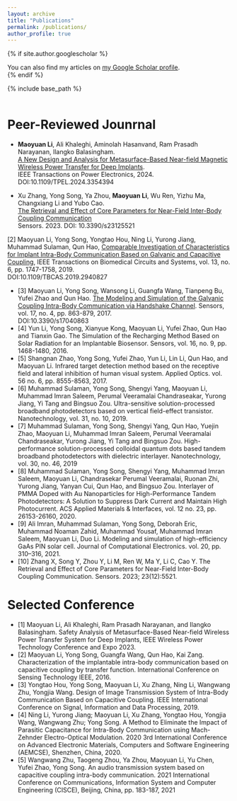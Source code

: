 ```yaml
---
layout: archive
title: "Publications"
permalink: /publications/
author_profile: true
---
```


{% if site.author.googlescholar %}
  <div class="wordwrap">You can also find my articles on <a href="{{site.author.googlescholar}}">my Google Scholar profile</a>.</div>
{% endif %}

{% include base_path %}
<br />
<br />

Peer-Reviewed Jounrnal
======
*	**Maoyuan Li**, Ali Khaleghi, Aminolah Hasanvand, Ram Prasadh Narayanan, Ilangko Balasingham. <br />
[A New Design and Analysis for Metasurface-Based Near-field Magnetic Wireless Power Transfer for Deep Implants](https://ieeexplore.ieee.org/document/10400819). <br />
IEEE Transactions on Power Electronics, 2024. DOI:10.1109/TPEL.2024.3354394 <br />
  
* Xu Zhang, Yong Song, Ya Zhou, **Maoyuan Li**, Wu Ren, Yizhu Ma, Changxiang Li and Yubo Cao. <br />
[The Retrieval and Effect of Core Parameters for Near-Field Inter-Body Coupling Communication](https://www.mdpi.com/1424-8220/23/12/5521) <br />
 Sensors. 2023. DOI: 10.3390/s23125521 <br />


[2]	Maoyuan Li, Yong Song, Yongtao Hou, Ning Li, Yurong Jiang, Muhammad Sulaman, Qun Hao, [Comparable Investigation of Characteristics for Implant Intra-Body Communication Based on Galvanic and Capacitive Coupling](https://ieeexplore.ieee.org/abstract/document/8831414), IEEE Transactions on Biomedical Circuits and Systems, vol. 13, no. 6, pp. 1747-1758, 2019. <br />
DOI:10.1109/TBCAS.2019.2940827
* [3]	Maoyuan Li, Yong Song, Wansong Li, Guangfa Wang, Tianpeng Bu, Yufei Zhao and Qun Hao. [The Modeling and Simulation of the Galvanic Coupling Intra-Body Communication via Handshake Channel](https://www.mdpi.com/1424-8220/17/4/863). Sensors, vol. 17, no. 4, pp. 863-879, 2017.<br />
DOI:10.3390/s17040863
* [4]	Yun Li, Yong Song, Xianyue Kong, Maoyuan Li, Yufei Zhao, Qun Hao and Tianxin Gao. The Simulation of the Recharging Method Based on Solar Radiation for an Implantable Biosensor. Sensors, vol. 16, no. 9, pp. 1468-1480, 2016.
* [5]	Shangnan Zhao, Yong Song, Yufei Zhao, Yun Li, Lin Li, Qun Hao, and Maoyuan Li. Infrared target detection method based on the receptive field and lateral inhibition of human visual system. Applied Optics. vol. 56 no. 6, pp. 8555-8563, 2017.
* [6]	Muhammad Sulaman, Yong Song, Shengyi Yang, Maoyuan Li, Muhammad Imran Saleem, Perumal Veeramalai Chandraseakar, Yurong Jiang, Yi Tang and Bingsuo Zou. Ultra-sensitive solution-processed broadband photodetectors based on vertical field-effect transistor. Nanotechnology, vol. 31, no. 10, 2019.
* [7]	Muhammad Sulaman, Yong Song, Shengyi Yang, Qun Hao, Yuejin Zhao, Maoyuan Li, Muhammad Imran Saleem, Perumal Veeramalai Chandraseakar, Yurong Jiang, Yi Tang and Bingsuo Zou. High-performance solution-processed colloidal quantum dots based tandem broadband photodetectors with dielectric interlayer. Nanotechnology, vol. 30, no. 46, 2019
* [8]	Muhammad Sulaman, Yong Song, Shengyi Yang, Muhammad Imran Saleem, Maoyuan Li, Chandrasekar Perumal Veeramalai, Ruonan Zhi, Yurong Jiang, Yanyan Cui, Qun Hao, and Bingsuo Zou. Interlayer of PMMA Doped with Au Nanoparticles for High-Performance Tandem Photodetectors: A Solution to Suppress Dark Current and Maintain High Photocurrent. ACS Applied Materials & Interfaces, vol. 12 no. 23, pp. 26153-26160, 2020.
* [9]	Ali Imran, Muhammad Sulaman, Yong Song, Deborah Eric, Muhammad Noaman Zahid, Muhammad Yousaf, Muhammad Imran Saleem, Maoyuan Li, Duo Li. Modeling and simulation of high-efficiency GaAs PIN solar cell. Journal of Computational Electronics. vol. 20, pp. 310–316, 2021.
* [10]	Zhang X, Song Y, Zhou Y, Li M, Ren W, Ma Y, Li C, Cao Y. The Retrieval and Effect of Core Parameters for Near-Field Inter-Body Coupling Communication. Sensors. 2023; 23(12):5521.

Selected Conference
======
* [1]	Maoyuan Li, Ali Khaleghi, Ram Prasadh Narayanan, and Ilangko Balasingham. Safety Analysis of Metasurface-Based Near-field Wireless Power Transfer System for Deep Implants, IEEE Wireless Power Technology Conference and Expo 2023.
* [2]	Maoyuan Li, Yong Song, Guangfa Wang, Qun Hao, Kai Zang. Characterization of the implantable intra-body communication based on capacitive coupling by transfer function. International Conference on Sensing Technology IEEE, 2016.
* [3]	Yongtao Hou, Yong Song, Maoyuan Li, Xu Zhang, Ning Li, Wangwang Zhu, Yongjia Wang. Design of Image Transmission System of Intra-Body Communication Based on Capacitive Coupling. IEEE International Conference on Signal, Information and Data Processing, 2019.
* [4]	Ning Li, Yurong Jiang; Maoyuan Li, Xu Zhang, Yongtao Hou, Yongjia Wang, Wangwang Zhu; Yong Song. A Method to Eliminate the Impact of Parasitic Capacitance for Intra-Body Communication using Mach-Zehnder Electro-Optical Modulation. 2020 3rd International Conference on Advanced Electronic Materials, Computers and Software Engineering (AEMCSE), Shenzhen, China, 2020.
* [5]	Wangwang Zhu, Taogeng Zhou, Ya Zhou, Maoyuan Li, Yu Chen, Yufei Zhao, Yong Song. An audio transmission system based on capacitive coupling intra-body communication. 2021 International Conference on Communications, Information System and Computer Engineering (CISCE), Beijing, China, pp. 183-187, 2021
